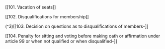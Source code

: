 [[101. Vacation of seats]]

[[102. Disqualifications for membership]] 

(^3)[[103. Decision on questions as to disqualifications of members-]]

[[104. Penalty for sitting and voting before making oath or affirmation under article 99 or when not qualified or when disqualified-]]
